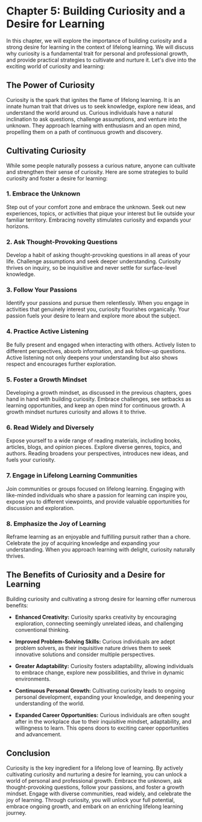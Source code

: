 Chapter 5: Building Curiosity and a Desire for Learning
=======================================================

In this chapter, we will explore the importance of building curiosity and a strong desire for learning in the context of lifelong learning. We will discuss why curiosity is a fundamental trait for personal and professional growth, and provide practical strategies to cultivate and nurture it. Let's dive into the exciting world of curiosity and learning:

The Power of Curiosity
----------------------

Curiosity is the spark that ignites the flame of lifelong learning. It is an innate human trait that drives us to seek knowledge, explore new ideas, and understand the world around us. Curious individuals have a natural inclination to ask questions, challenge assumptions, and venture into the unknown. They approach learning with enthusiasm and an open mind, propelling them on a path of continuous growth and discovery.

Cultivating Curiosity
---------------------

While some people naturally possess a curious nature, anyone can cultivate and strengthen their sense of curiosity. Here are some strategies to build curiosity and foster a desire for learning:

### 1. Embrace the Unknown

Step out of your comfort zone and embrace the unknown. Seek out new experiences, topics, or activities that pique your interest but lie outside your familiar territory. Embracing novelty stimulates curiosity and expands your horizons.

### 2. Ask Thought-Provoking Questions

Develop a habit of asking thought-provoking questions in all areas of your life. Challenge assumptions and seek deeper understanding. Curiosity thrives on inquiry, so be inquisitive and never settle for surface-level knowledge.

### 3. Follow Your Passions

Identify your passions and pursue them relentlessly. When you engage in activities that genuinely interest you, curiosity flourishes organically. Your passion fuels your desire to learn and explore more about the subject.

### 4. Practice Active Listening

Be fully present and engaged when interacting with others. Actively listen to different perspectives, absorb information, and ask follow-up questions. Active listening not only deepens your understanding but also shows respect and encourages further exploration.

### 5. Foster a Growth Mindset

Developing a growth mindset, as discussed in the previous chapters, goes hand in hand with building curiosity. Embrace challenges, see setbacks as learning opportunities, and keep an open mind for continuous growth. A growth mindset nurtures curiosity and allows it to thrive.

### 6. Read Widely and Diversely

Expose yourself to a wide range of reading materials, including books, articles, blogs, and opinion pieces. Explore diverse genres, topics, and authors. Reading broadens your perspectives, introduces new ideas, and fuels your curiosity.

### 7. Engage in Lifelong Learning Communities

Join communities or groups focused on lifelong learning. Engaging with like-minded individuals who share a passion for learning can inspire you, expose you to different viewpoints, and provide valuable opportunities for discussion and exploration.

### 8. Emphasize the Joy of Learning

Reframe learning as an enjoyable and fulfilling pursuit rather than a chore. Celebrate the joy of acquiring knowledge and expanding your understanding. When you approach learning with delight, curiosity naturally thrives.

The Benefits of Curiosity and a Desire for Learning
---------------------------------------------------

Building curiosity and cultivating a strong desire for learning offer numerous benefits:

* **Enhanced Creativity:** Curiosity sparks creativity by encouraging exploration, connecting seemingly unrelated ideas, and challenging conventional thinking.

* **Improved Problem-Solving Skills:** Curious individuals are adept problem solvers, as their inquisitive nature drives them to seek innovative solutions and consider multiple perspectives.

* **Greater Adaptability:** Curiosity fosters adaptability, allowing individuals to embrace change, explore new possibilities, and thrive in dynamic environments.

* **Continuous Personal Growth:** Cultivating curiosity leads to ongoing personal development, expanding your knowledge, and deepening your understanding of the world.

* **Expanded Career Opportunities:** Curious individuals are often sought after in the workplace due to their inquisitive mindset, adaptability, and willingness to learn. This opens doors to exciting career opportunities and advancement.

Conclusion
----------

Curiosity is the key ingredient for a lifelong love of learning. By actively cultivating curiosity and nurturing a desire for learning, you can unlock a world of personal and professional growth. Embrace the unknown, ask thought-provoking questions, follow your passions, and foster a growth mindset. Engage with diverse communities, read widely, and celebrate the joy of learning. Through curiosity, you will unlock your full potential, embrace ongoing growth, and embark on an enriching lifelong learning journey.
